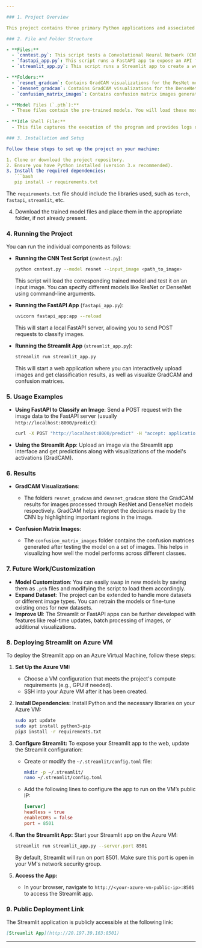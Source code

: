 ```yaml
---

### 1. Project Overview

This project contains three primary Python applications and associated model files. It utilizes neural networks for image classification and produces visualizations such as GradCAM results and confusion matrices. The three `.pth` model files store pre-trained models used for making predictions.

### 2. File and Folder Structure

- **Files:**
  - `cnntest.py`: This script tests a Convolutional Neural Network (CNN) for classification tasks.
  - `fastapi_app.py`: This script runs a FastAPI app to expose an API for image classification.
  - `streamlit_app.py`: This script runs a Streamlit app to create a web-based UI for interacting with the model.

- **Folders:**
  - `resnet_gradcam`: Contains GradCAM visualizations for the ResNet model.
  - `densnet_gradcam`: Contains GradCAM visualizations for the DenseNet model.
  - `confusion_matrix_images`: Contains confusion matrix images generated from the classification results.

- **Model Files (`.pth`):**
  - These files contain the pre-trained models. You will load these models in the test scripts or apps for predictions. The models are typically trained using CNN architectures like ResNet or DenseNet.
  
- **Idle Shell File:**
  - This file captures the execution of the program and provides logs or output from the execution process.

### 3. Installation and Setup

Follow these steps to set up the project on your machine:

1. Clone or download the project repository.
2. Ensure you have Python installed (version 3.x recommended).
3. Install the required dependencies:
   ```bash
   pip install -r requirements.txt
   ```
   The `requirements.txt` file should include the libraries used, such as `torch`, `fastapi`, `streamlit`, etc.

4. Download the trained model files and place them in the appropriate folder, if not already present.

### 4. Running the Project

You can run the individual components as follows:

- **Running the CNN Test Script** (`cnntest.py`):
  ```bash
  python cnntest.py --model resnet --input_image <path_to_image>
  ```
  This script will load the corresponding trained model and test it on an input image. You can specify different models like ResNet or DenseNet using command-line arguments.

- **Running the FastAPI App** (`fastapi_app.py`):
  ```bash
  uvicorn fastapi_app:app --reload
  ```
  This will start a local FastAPI server, allowing you to send POST requests to classify images.

- **Running the Streamlit App** (`streamlit_app.py`):
  ```bash
  streamlit run streamlit_app.py
  ```
  This will start a web application where you can interactively upload images and get classification results, as well as visualize GradCAM and confusion matrices.

### 5. Usage Examples

- **Using FastAPI to Classify an Image**:
  Send a POST request with the image data to the FastAPI server (usually `http://localhost:8000/predict`):
  ```bash
  curl -X POST "http://localhost:8000/predict" -H "accept: application/json" -H "Content-Type: multipart/form-data" -F "file=@<image_path>"
  ```

- **Using the Streamlit App**:
  Upload an image via the Streamlit app interface and get predictions along with visualizations of the model's activations (GradCAM).

### 6. Results

- **GradCAM Visualizations**:  
  - The folders `resnet_gradcam` and `densnet_gradcam` store the GradCAM results for images processed through ResNet and DenseNet models respectively. GradCAM helps interpret the decisions made by the CNN by highlighting important regions in the image.

- **Confusion Matrix Images**:  
  - The `confusion_matrix_images` folder contains the confusion matrices generated after testing the model on a set of images. This helps in visualizing how well the model performs across different classes.

### 7. Future Work/Customization

- **Model Customization**: You can easily swap in new models by saving them as `.pth` files and modifying the script to load them accordingly.
- **Expand Dataset**: The project can be extended to handle more datasets or different image types. You can retrain the models or fine-tune existing ones for new datasets.
- **Improve UI**: The Streamlit or FastAPI apps can be further developed with features like real-time updates, batch processing of images, or additional visualizations.

### 8. Deploying Streamlit on Azure VM

To deploy the Streamlit app on an Azure Virtual Machine, follow these steps:

1. **Set Up the Azure VM:**
   - Choose a VM configuration that meets the project's compute requirements (e.g., GPU if needed).
   - SSH into your Azure VM after it has been created.

2. **Install Dependencies:**
   Install Python and the necessary libraries on your Azure VM:
   ```bash
   sudo apt update
   sudo apt install python3-pip
   pip3 install -r requirements.txt
   ```

3. **Configure Streamlit:**
   To expose your Streamlit app to the web, update the Streamlit configuration:
   - Create or modify the `~/.streamlit/config.toml` file:
     ```bash
     mkdir -p ~/.streamlit/
     nano ~/.streamlit/config.toml
     ```
   - Add the following lines to configure the app to run on the VM’s public IP:
     ```toml
     [server]
     headless = true
     enableCORS = false
     port = 8501
     ```

4. **Run the Streamlit App:**
   Start your Streamlit app on the Azure VM:
   ```bash
   streamlit run streamlit_app.py --server.port 8501
   ```
   By default, Streamlit will run on port 8501. Make sure this port is open in your VM's network security group.

5. **Access the App:**
   - In your browser, navigate to `http://<your-azure-vm-public-ip>:8501` to access the Streamlit app.

### 9. Public Deployment Link

The Streamlit application is publicly accessible at the following link:

```markdown
[Streamlit App](http://20.197.39.163:8501)
```

--- 
```

